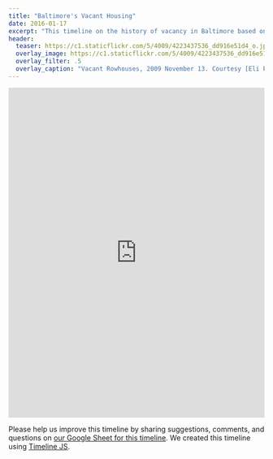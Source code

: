 ```yaml
---
title: "Baltimore's Vacant Housing"
date: 2016-01-17
excerpt: "This timeline on the history of vacancy in Baltimore based on research and writing by Eli Pousson and suggestions from a variety of readers and reviewers. Please share your comments and questions."
header:
  teaser: https://c1.staticflickr.com/5/4009/4223437536_dd916e51d4_o.jpg
  overlay_image: https://c1.staticflickr.com/5/4009/4223437536_dd916e51d4_o.jpg
  overlay_filter: .5
  overlay_caption: "Vacant Rowhouses, 2009 November 13. Courtesy [Eli Pousson/Flickr](https://www.flickr.com/photos/elipousson/4223437536/) ([CC 0](https://creativecommons.org/publicdomain/zero/1.0/))"
---
```


<div class="full">
<iframe src='https://cdn.knightlab.com/libs/timeline3/latest/embed/index.html?source=1O4YF9bNFH3oOeJqI4gWh1NF_JKgkYKoBKGUN4Em0MsY&font=Default&lang=en&hash_bookmark=true&initial_zoom=2&height=650' width='100%' height='650' webkitallowfullscreen mozallowfullscreen allowfullscreen frameborder='0'></iframe>
</div>

Please help us improve this timeline by sharing suggestions, comments, and questions on [our Google Sheet for this timeline](https://docs.google.com/a/baltimoreheritage.org/spreadsheets/d/1O4YF9bNFH3oOeJqI4gWh1NF_JKgkYKoBKGUN4Em0MsY/edit?usp=sharing). We created this timeline using [Timeline JS](http://timeline.knightlab.com/).
